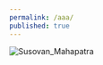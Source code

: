 ```yaml
---
permalink: /aaa/
published: true
---
```


![Susovan_Mahapatra]({{site.baseurl}}/images/AAA_Susovan_Manifesto.png)
